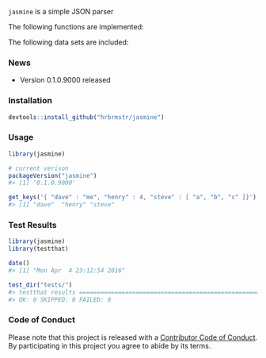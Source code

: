 <!-- README.md is generated from README.Rmd. Please edit that file -->
`jasmine` is a simple JSON parser

The following functions are implemented:

The following data sets are included:

### News

-   Version 0.1.0.9000 released

### Installation

``` r
devtools::install_github("hrbrmstr/jasmine")
```

### Usage

``` r
library(jasmine)

# current verison
packageVersion("jasmine")
#> [1] '0.1.0.9000'

get_keys('{ "dave" : "me", "henry" : 4, "steve" : [ "a", "b", "c" ]}')
#> [1] "dave"  "henry" "steve"
```

### Test Results

``` r
library(jasmine)
library(testthat)

date()
#> [1] "Mon Apr  4 23:12:54 2016"

test_dir("tests/")
#> testthat results ========================================================================================================
#> OK: 0 SKIPPED: 0 FAILED: 0
```

### Code of Conduct

Please note that this project is released with a [Contributor Code of Conduct](CONDUCT.md). By participating in this project you agree to abide by its terms.
